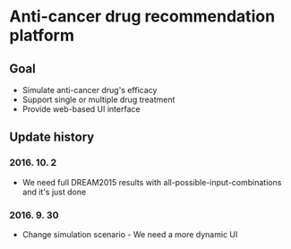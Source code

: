 # Anti-cancer drug recommendation platform

## Goal  

* Simulate anti-cancer drug's efficacy
* Support single or multiple drug treatment 
* Provide web-based UI interface

## Update history

### 2016. 10. 2

* We need full DREAM2015 results with all-possible-input-combinations and it's just done 

### 2016. 9. 30 

* Change simulation scenario - We need a more dynamic UI 



